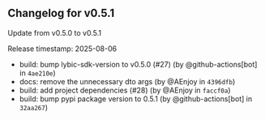 ## Changelog for v0.5.1

Update from v0.5.0 to v0.5.1

Release timestamp: 2025-08-06

- build: bump lybic-sdk-version to v0.5.0 (#27) (by @github-actions[bot] in `4ae210e`) 
- docs: remove the unnecessary dto args (by @AEnjoy in `4396dfb`) 
- build: add project dependencies (#28) (by @AEnjoy in `faccf0a`) 
- build: bump pypi package version to 0.5.1 (by @github-actions[bot] in `32aa267`) 
